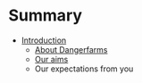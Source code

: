 # Summary

* [Introduction](README.md)
   * [About Dangerfarms](about_dangerfarms.md)
   * [Our aims](our_aims.md)
   * Our expectations from you

